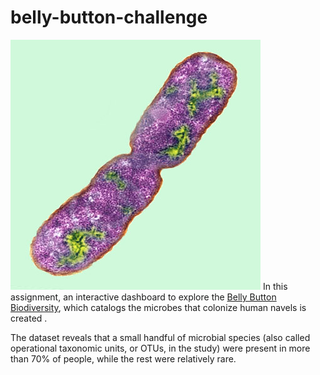 # belly-button-challenge

![Image](Images\bacteria.jpg)
In this assignment, an interactive dashboard to explore the [Belly Button Biodiversity](http://robdunnlab.com/projects/), which catalogs the microbes that colonize human navels is created .

The dataset reveals that a small handful of microbial species (also called operational taxonomic units, or OTUs, in the study) were present in more than 70% of people, while the rest were relatively rare.